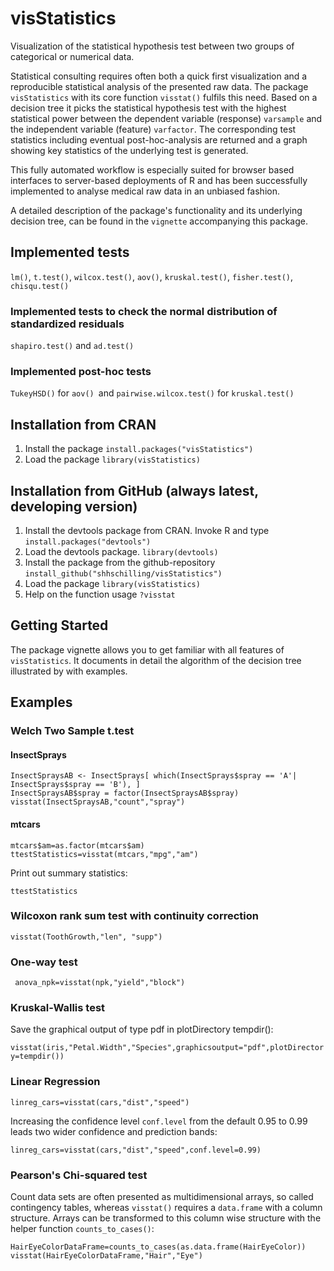 # visStatistics

Visualization of the statistical hypothesis test between two groups of categorical or numerical data.

Statistical consulting  requires often both a quick first visualization and a reproducible statistical analysis 
of the presented raw data. The package `visStatistics` with its core function `visstat()` fulfils this need. 
Based on a decision tree it picks the statistical hypothesis test  with the highest statistical 
power between the dependent variable (response) `varsample` and the independent variable (feature) `varfactor`. 
The corresponding test statistics including eventual post-hoc-analysis are returned and 
a graph showing key statistics of the underlying test is generated. 

This fully automated workflow is especially suited for browser based interfaces to server-based
deployments of R and has been successfully implemented to analyse medical raw data in an unbiased fashion.
 
A detailed description of the package's functionality and its underlying decision tree, can be found in the `vignette` accompanying this package.

## Implemented tests
`lm()`, `t.test()`, `wilcox.test()`, `aov()`, `kruskal.test()`, `fisher.test()`, `chisqu.test()`

### Implemented tests to check the normal distribution of standardized residuals
`shapiro.test()` and `ad.test()`

### Implemented post-hoc tests
`TukeyHSD()` for `aov() `and `pairwise.wilcox.test()` for `kruskal.test()`


## Installation from CRAN
1. Install the package
`install.packages("visStatistics")`
2. Load the package
`library(visStatistics)`

## Installation from GitHub (always latest, developing version)
1. Install the devtools package from CRAN. Invoke R and type
`install.packages("devtools")`
2.  Load the devtools package.
`library(devtools)`
3. Install the package from the github-repository
`install_github("shhschilling/visStatistics")`
4. Load the package 
`library(visStatistics)`
5. Help on the function usage
`?visstat`

## Getting Started
The package vignette allows you to get familiar with all features of `visStatistics`. It documents in detail the algorithm of the decision tree illustrated by with examples. 

## Examples 

###  Welch Two Sample t.test

#### InsectSprays

```{r}
InsectSpraysAB <- InsectSprays[ which(InsectSprays$spray == 'A'| InsectSprays$spray == 'B'), ] 
InsectSpraysAB$spray = factor(InsectSpraysAB$spray)
visstat(InsectSpraysAB,"count","spray")
```
#### mtcars
```{r}
mtcars$am=as.factor(mtcars$am)
ttestStatistics=visstat(mtcars,"mpg","am") 
```
Print out summary statistics:
```{r}
ttestStatistics
```

### Wilcoxon rank sum test with continuity correction
`visstat(ToothGrowth,"len", "supp")`

### One-way test

```{r}
 anova_npk=visstat(npk,"yield","block")

```

### Kruskal-Wallis test
Save the graphical output of type pdf in plotDirectory tempdir():

`visstat(iris,"Petal.Width","Species",graphicsoutput="pdf",plotDirectory=tempdir())`

### Linear Regression
`linreg_cars=visstat(cars,"dist","speed")`

Increasing the confidence level `conf.level` from the default 0.95 to 0.99 leads two wider confidence and prediction bands:

`linreg_cars=visstat(cars,"dist","speed",conf.level=0.99)`

### Pearson's Chi-squared test
Count data sets are often presented as multidimensional arrays, so called contingency tables, whereas `visstat()` requires a `data.frame` with a column structure. Arrays can be transformed to this column wise structure with the helper function `counts_to_cases()`:
```{r}
HairEyeColorDataFrame=counts_to_cases(as.data.frame(HairEyeColor))
visstat(HairEyeColorDataFrame,"Hair","Eye")
```



